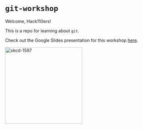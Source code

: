 # `git-workshop`

Welcome, Hack110ers!

This is a repo for learning about `git`.

Check out the Google Slides presentation for this workshop [here](https://docs.google.com/presentation/d/10MeyBpzmTqUyTjtN9jQNia9MiqN1epTBqmoIq-3NPkk/edit#slide=id.g123b6190dac_0_171).

<img src="https://imgs.xkcd.com/comics/git_2x.png" alt="xkcd-1597" width="250"/>